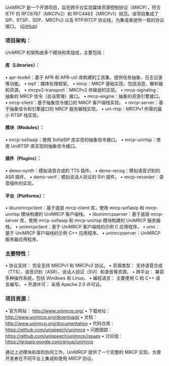 UniMRCP 是一个开源项目，旨在跨平台实现媒体资源控制协议（MRCP），符合 IETF 的 RFC6787（MRCPv2）和 RFC4463（MRCPv1）规范。该项目集成了 SIP、RTSP、SDP、MRCPv2 以及 RTP/RTCP 协议栈，为集成者提供一致的协议接口。 ([GitHub](https://github.com/unispeech/unimrcp/blob/master/docs/mainpage.docs))

### 项目架构：

UniMRCP 的架构由多个模块和库组成，主要包括：
#### 库（Libraries）：
•	apr-toolkit：基于 APR 和 APR-util 库构建的工具集，提供任务抽象、日志记录等功能。
	•	mpf：媒体处理框架。
	•	mrcp：MRCP 基础实现，包括消息、解析器和资源。
	•	mrcpv2-transport：MRCPv2 传输层的实现。
	•	mrcp-signaling：抽象的 MRCP 信令（会话管理）接口。
	•	mrcp-engine：抽象的资源引擎接口。
	•	mrcp-client：基于抽象信令接口的 MRCP 客户端栈实现。
	•	mrcp-server：基于抽象信令和引擎接口的 MRCP 服务器栈实现。
	•	uni-rtsp：MRCPv1 所需的最小 RTSP 栈实现。
#### 模块（Modules）：
•	mrcp-sofiasip：使用 SofiaSIP 库实现的抽象信令接口。
	•	mrcp-unirtsp：使用 UniRTSP 库实现的抽象信令接口。
#### 插件（Plugins）：
•	demo-synth：模拟语音合成的 TTS 插件。
	•	demo-recog：模拟语音识别的 ASR 插件。
	•	demo-verif：模拟说话人验证的 SVI 插件。
	•	mrcp-recorder：录音插件的实现。
#### 平台（Platforms）：
•	libunimrcpclient：基于底层 mrcp-client 库，使用 mrcp-sofiasip 和 mrcp-unirtsp 模块构建的 UniMRCP 客户端栈。
	•	libunimrcpserver：基于底层 mrcp-server 库，使用 mrcp-sofiasip 和 mrcp-unirtsp 模块构建的 UniMRCP 服务器栈。
	•	unimrcpclient：基于 UniMRCP 客户端栈的示例 C 应用程序。
	•	umc：基于 UniMRCP 客户端栈的示例 C++ 应用程序。
	•	unimrcpserver：UniMRCP 服务器应用程序。

### 主要特性：
•	协议支持： 完全支持 MRCPv1 和 MRCPv2 协议。
	•	资源类型： 支持语音合成（TTS）、语音识别（ASR）、说话人验证（SVI）和录音等资源。
	•	跨平台： 兼容多种操作系统，包括 Windows 和 Linux。
	•	编程语言： 主要使用 C 和 C++ 语言编写。
	•	开源许可： 采用 Apache 2.0 许可证。

### 项目资源：
•	官方网站： http://www.unimrcp.org/
	•	下载地址： http://www.unimrcp.org/downloads
	•	文档： http://www.unimrcp.org/documentation
	•	代码仓库： https://github.com/unispeech/unimrcp
	•	问题跟踪： https://github.com/unispeech/unimrcp/issues
	•	讨论组： https://groups.google.com/group/unimrcp

通过上述模块和库的协同工作，UniMRCP 提供了一个完整的 MRCP 实现，方便开发者在不同平台上集成和使用 MRCP 协议。